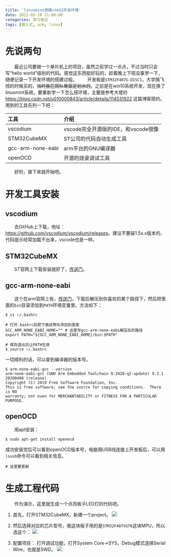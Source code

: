 ```yaml
---
title: 'linuxmint搭建stm32开发环境'
date: 2021-03-16 21:00:00
categories: 学习笔记
tags: [嵌入式, arm, linux]
---
```


# 先说两句
&emsp;&emsp;最近公司要做一个单片机上的项目，虽然之前学过一点点，不过当时只会写“hello world”级别的代码。感觉这东西挺好玩的，趁着晚上下班没事学一下，随便记录一下开发环境的搭建过程。
&emsp;&emsp;开发板是`STM32F407G-DISC1`，大学搞飞控的时候买的，~~当时我在团队里面是划水的~~。之前是在win10系统开发，现在换了linuxmint系统，要重新学一下怎么搭环境，主要是参考大佬的 <https://blog.csdn.net/u010000843/article/details/114531922> 这篇博客搭的。用到的工具先列一下吧：

| 工具 | 介绍 |
| :--- | :----|
| vscodium | vscode完全开源版的IDE，和vscode很像 |
| STM32CubeMX | ST公司的代码自动生成工具 |
| gcc-arm-none-eabi | arm平台的GNU编译器 |
| openOCD | 开源的烧录调试工具 |

&emsp;&emsp;好的，接下来就开始吧。

# 开发工具安装
## vscodium
&emsp;&emsp;去GitHub上下载，地址：<https://github.com/vscodium/vscodium/releases>。建议不要装1.5x.x版本的，代码提示经常加载不出来，vscode也是一样。

## STM32CubeMX
&emsp;&emsp;ST官网上下载安装就好了，[传送门](https://www.st.com/zh/development-tools/stm32cubemx.html)。

## gcc-arm-none-eabi
&emsp;&emsp;这个在arm官网上有，[传送门](https://developer.arm.com/tools-and-software/open-source-software/developer-tools/gnu-toolchain/gnu-rm/downloads)，下载后解压到你喜欢的某个路径下，然后把里面的`bin`目录添加到`PATH`环境变量里。方法如下：
```shell
$ vi ~/.bashrc

# 打开.bashrc后把下面这两句添加到里面
GCC_ARM_NONE_EABI_HOME="" # 这里写gcc-arm-none-eabi解压后的路径
export PATH="${GCC_ARM_NONE_EABI_HOME}/bin:$PATH"

# 保存退出后让PATH生效
$ source ~/.bashrc
```
一切顺利的话，可以查到编译器的版本号。
```shell
$ arm-none-eabi-gcc --version
arm-none-eabi-gcc (GNU Arm Embedded Toolchain 9-2020-q2-update) 9.3.1 20200408 (release)
Copyright (C) 2019 Free Software Foundation, Inc.
This is free software; see the source for copying conditions.  There is NO
warranty; not even for MERCHANTABILITY or FITNESS FOR A PARTICULAR PURPOSE.
```

## openOCD
&emsp;&emsp;用apt安装：
```shell
$ sudo apt-get install openocd
```
成功安装完后可以看到openOCD版本号，电脑用USB线连接上开发板后，可以用`lsusb`命令可以看到相关信息。
```shell
# 这里要更新
```

# 生成工程代码
&emsp;&emsp;作为演示，这里就生成一个点亮板子LED灯的代码吧。
1. 首先，打开STM32CubeMX，新建一个project。
![]("fig_1.png")

2. 然后选择对应的芯片型号，我这块板子用的是`STM32F407VGT6`这块MPU，所以选这个：
![]("fig_2.png")

3. 配置项目：
打开调试功能，打开System Core->SYS，Debug模式选择Serial Wire，也就是SWD。
![]("fig_3.png")
